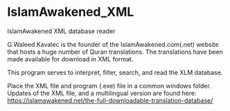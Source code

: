 # IslamAwakened_XML
IslamAwakened XML database reader

G.Waleed Kavalec is the founder of the IslamAwakened.com(.net) website that hosts a huge number of Quran translations.
The translations have been made available for download in XML format. 

This program serves to interpret, filter, search, and read the XLM database.

Place the XML file and program (.exe) file in a common windows folder.
Updates of the XML file, and a multilingual version are found here:
https://islamawakened.net/the-full-downloadable-translation-database/
